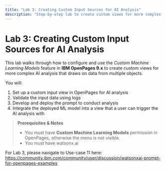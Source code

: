 ```yaml
---
title: "Lab 3: Creating Custom Input Sources for AI Analysis"
description: "Step‑by‑step lab to create custom views for more complex AI analysis that draws on data from multiple objects"
---
```


# Lab 3: Creating Custom Input Sources for AI Analysis

This lab walks through how to configure and use the *Custom Machine Learning Models* feature in **IBM OpenPages 9.x** to create custom views for more complex AI analysis that draws on data from multiple objects.

You will:

1. Set up a custom input view in OpenPages for AI analysis
2. Validate the input data using logs
3. Develop and deploy the prompt to conduct analysis 
4. Integrate the deployed ML model into a view that a user can trigger the AI analysis with

> **Prerequisites & Notes**  
> - You must have **Custom Machine Learning Models** permission in OpenPages, otherwise the menu is not visible.
> - You must have watsonx.ai

For Lab 3, please navigate to Use-case 11 here: https://community.ibm.com/community/user/discussion/watsonxai-prompt-for-openpages-examples  
